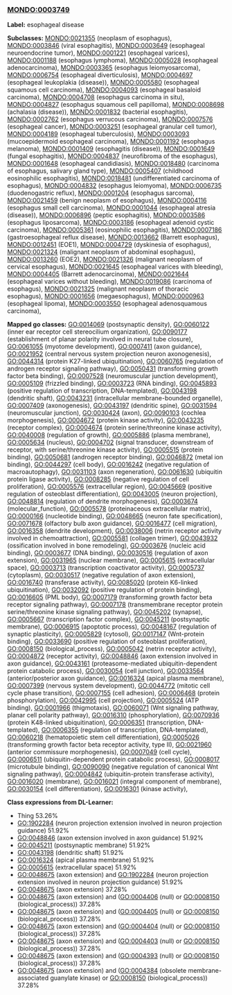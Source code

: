 
### [MONDO:0003749](http://purl.obolibrary.org/obo/MONDO_0003749)
**Label:** esophageal disease

**Subclasses:** [MONDO:0021355](http://purl.obolibrary.org/obo/MONDO_0021355) (neoplasm of esophagus), [MONDO:0003846](http://purl.obolibrary.org/obo/MONDO_0003846) (viral esophagitis), [MONDO:0003649](http://purl.obolibrary.org/obo/MONDO_0003649) (esophageal neuroendocrine tumor), [MONDO:0001221](http://purl.obolibrary.org/obo/MONDO_0001221) (esophageal varices), [MONDO:0001188](http://purl.obolibrary.org/obo/MONDO_0001188) (esophagus lymphoma), [MONDO:0005028](http://purl.obolibrary.org/obo/MONDO_0005028) (esophageal adenocarcinoma), [MONDO:0003365](http://purl.obolibrary.org/obo/MONDO_0003365) (esophagus leiomyosarcoma), [MONDO:0006754](http://purl.obolibrary.org/obo/MONDO_0006754) (esophageal diverticulosis), [MONDO:0004697](http://purl.obolibrary.org/obo/MONDO_0004697) (esophageal leukoplakia (disease)), [MONDO:0005580](http://purl.obolibrary.org/obo/MONDO_0005580) (esophageal squamous cell carcinoma), [MONDO:0004093](http://purl.obolibrary.org/obo/MONDO_0004093) (esophageal basaloid carcinoma), [MONDO:0004708](http://purl.obolibrary.org/obo/MONDO_0004708) (esophagus carcinoma in situ), [MONDO:0004827](http://purl.obolibrary.org/obo/MONDO_0004827) (esophagus squamous cell papilloma), [MONDO:0008698](http://purl.obolibrary.org/obo/MONDO_0008698) (achalasia (disease)), [MONDO:0001832](http://purl.obolibrary.org/obo/MONDO_0001832) (bacterial esophagitis), [MONDO:0002762](http://purl.obolibrary.org/obo/MONDO_0002762) (esophagus verrucous carcinoma), [MONDO:0007576](http://purl.obolibrary.org/obo/MONDO_0007576) (esophageal cancer), [MONDO:0003251](http://purl.obolibrary.org/obo/MONDO_0003251) (esophageal granular cell tumor), [MONDO:0004189](http://purl.obolibrary.org/obo/MONDO_0004189) (esophageal tuberculosis), [MONDO:0003093](http://purl.obolibrary.org/obo/MONDO_0003093) (mucoepidermoid esophageal carcinoma), [MONDO:0001192](http://purl.obolibrary.org/obo/MONDO_0001192) (esophagus melanoma), [MONDO:0001409](http://purl.obolibrary.org/obo/MONDO_0001409) (esophagitis (disease)), [MONDO:0001649](http://purl.obolibrary.org/obo/MONDO_0001649) (fungal esophagitis), [MONDO:0004837](http://purl.obolibrary.org/obo/MONDO_0004837) (neurofibroma of the esophagus), [MONDO:0001648](http://purl.obolibrary.org/obo/MONDO_0001648) (esophageal candidiasis), [MONDO:0018480](http://purl.obolibrary.org/obo/MONDO_0018480) (carcinoma of esophagus, salivary gland type), [MONDO:0005407](http://purl.obolibrary.org/obo/MONDO_0005407) (childhood eosinophilic esophagitis), [MONDO:0018481](http://purl.obolibrary.org/obo/MONDO_0018481) (undifferentiated carcinoma of esophagus), [MONDO:0004832](http://purl.obolibrary.org/obo/MONDO_0004832) (esophagus leiomyoma), [MONDO:0006735](http://purl.obolibrary.org/obo/MONDO_0006735) (duodenogastric reflux), [MONDO:0001204](http://purl.obolibrary.org/obo/MONDO_0001204) (esophagus sarcoma), [MONDO:0021459](http://purl.obolibrary.org/obo/MONDO_0021459) (benign neoplasm of esophagus), [MONDO:0004116](http://purl.obolibrary.org/obo/MONDO_0004116) (esophagus small cell carcinoma), [MONDO:0001044](http://purl.obolibrary.org/obo/MONDO_0001044) (esophageal atresia (disease)), [MONDO:0006896](http://purl.obolibrary.org/obo/MONDO_0006896) (peptic esophagitis), [MONDO:0003586](http://purl.obolibrary.org/obo/MONDO_0003586) (esophagus liposarcoma), [MONDO:0003186](http://purl.obolibrary.org/obo/MONDO_0003186) (esophageal adenoid cystic carcinoma), [MONDO:0005361](http://purl.obolibrary.org/obo/MONDO_0005361) (eosinophilic esophagitis), [MONDO:0007186](http://purl.obolibrary.org/obo/MONDO_0007186) (gastroesophageal reflux disease), [MONDO:0013662](http://purl.obolibrary.org/obo/MONDO_0013662) (Barrett esophagus), [MONDO:0012451](http://purl.obolibrary.org/obo/MONDO_0012451) (EOE1), [MONDO:0004729](http://purl.obolibrary.org/obo/MONDO_0004729) (dyskinesia of esophagus), [MONDO:0021324](http://purl.obolibrary.org/obo/MONDO_0021324) (malignant neoplasm of abdominal esophagus), [MONDO:0013260](http://purl.obolibrary.org/obo/MONDO_0013260) (EOE2), [MONDO:0021326](http://purl.obolibrary.org/obo/MONDO_0021326) (malignant neoplasm of cervical esophagus), [MONDO:0021645](http://purl.obolibrary.org/obo/MONDO_0021645) (esophageal varices with bleeding), [MONDO:0004405](http://purl.obolibrary.org/obo/MONDO_0004405) (Barrett adenocarcinoma), [MONDO:0021644](http://purl.obolibrary.org/obo/MONDO_0021644) (esophageal varices without bleeding), [MONDO:0019086](http://purl.obolibrary.org/obo/MONDO_0019086) (carcinoma of esophagus), [MONDO:0021325](http://purl.obolibrary.org/obo/MONDO_0021325) (malignant neoplasm of thoracic esophagus), [MONDO:0001656](http://purl.obolibrary.org/obo/MONDO_0001656) (megaesophagus), [MONDO:0000963](http://purl.obolibrary.org/obo/MONDO_0000963) (esophageal lipoma), [MONDO:0003550](http://purl.obolibrary.org/obo/MONDO_0003550) (esophageal adenosquamous carcinoma), 

**Mapped go classes:** [GO:0014069](http://purl.obolibrary.org/obo/GO_0014069) (postsynaptic density), [GO:0060122](http://purl.obolibrary.org/obo/GO_0060122) (inner ear receptor cell stereocilium organization), [GO:0090177](http://purl.obolibrary.org/obo/GO_0090177) (establishment of planar polarity involved in neural tube closure), [GO:0061055](http://purl.obolibrary.org/obo/GO_0061055) (myotome development), [GO:0007411](http://purl.obolibrary.org/obo/GO_0007411) (axon guidance), [GO:0021952](http://purl.obolibrary.org/obo/GO_0021952) (central nervous system projection neuron axonogenesis), [GO:0044314](http://purl.obolibrary.org/obo/GO_0044314) (protein K27-linked ubiquitination), [GO:0060765](http://purl.obolibrary.org/obo/GO_0060765) (regulation of androgen receptor signaling pathway), [GO:0050431](http://purl.obolibrary.org/obo/GO_0050431) (transforming growth factor beta binding), [GO:0007528](http://purl.obolibrary.org/obo/GO_0007528) (neuromuscular junction development), [GO:0005109](http://purl.obolibrary.org/obo/GO_0005109) (frizzled binding), [GO:0003723](http://purl.obolibrary.org/obo/GO_0003723) (RNA binding), [GO:0045893](http://purl.obolibrary.org/obo/GO_0045893) (positive regulation of transcription, DNA-templated), [GO:0043198](http://purl.obolibrary.org/obo/GO_0043198) (dendritic shaft), [GO:0043231](http://purl.obolibrary.org/obo/GO_0043231) (intracellular membrane-bounded organelle), [GO:0007409](http://purl.obolibrary.org/obo/GO_0007409) (axonogenesis), [GO:0043197](http://purl.obolibrary.org/obo/GO_0043197) (dendritic spine), [GO:0031594](http://purl.obolibrary.org/obo/GO_0031594) (neuromuscular junction), [GO:0030424](http://purl.obolibrary.org/obo/GO_0030424) (axon), [GO:0090103](http://purl.obolibrary.org/obo/GO_0090103) (cochlea morphogenesis), [GO:0004672](http://purl.obolibrary.org/obo/GO_0004672) (protein kinase activity), [GO:0043235](http://purl.obolibrary.org/obo/GO_0043235) (receptor complex), [GO:0004674](http://purl.obolibrary.org/obo/GO_0004674) (protein serine/threonine kinase activity), [GO:0040008](http://purl.obolibrary.org/obo/GO_0040008) (regulation of growth), [GO:0005886](http://purl.obolibrary.org/obo/GO_0005886) (plasma membrane), [GO:0005634](http://purl.obolibrary.org/obo/GO_0005634) (nucleus), [GO:0004702](http://purl.obolibrary.org/obo/GO_0004702) (signal transducer, downstream of receptor, with serine/threonine kinase activity), [GO:0005515](http://purl.obolibrary.org/obo/GO_0005515) (protein binding), [GO:0050681](http://purl.obolibrary.org/obo/GO_0050681) (androgen receptor binding), [GO:0046872](http://purl.obolibrary.org/obo/GO_0046872) (metal ion binding), [GO:0044297](http://purl.obolibrary.org/obo/GO_0044297) (cell body), [GO:0016242](http://purl.obolibrary.org/obo/GO_0016242) (negative regulation of macroautophagy), [GO:0031103](http://purl.obolibrary.org/obo/GO_0031103) (axon regeneration), [GO:0061630](http://purl.obolibrary.org/obo/GO_0061630) (ubiquitin protein ligase activity), [GO:0008285](http://purl.obolibrary.org/obo/GO_0008285) (negative regulation of cell proliferation), [GO:0005576](http://purl.obolibrary.org/obo/GO_0005576) (extracellular region), [GO:0045669](http://purl.obolibrary.org/obo/GO_0045669) (positive regulation of osteoblast differentiation), [GO:0043005](http://purl.obolibrary.org/obo/GO_0043005) (neuron projection), [GO:0048814](http://purl.obolibrary.org/obo/GO_0048814) (regulation of dendrite morphogenesis), [GO:0003674](http://purl.obolibrary.org/obo/GO_0003674) (molecular_function), [GO:0005578](http://purl.obolibrary.org/obo/GO_0005578) (proteinaceous extracellular matrix), [GO:0000166](http://purl.obolibrary.org/obo/GO_0000166) (nucleotide binding), [GO:0048665](http://purl.obolibrary.org/obo/GO_0048665) (neuron fate specification), [GO:0071678](http://purl.obolibrary.org/obo/GO_0071678) (olfactory bulb axon guidance), [GO:0016477](http://purl.obolibrary.org/obo/GO_0016477) (cell migration), [GO:0016358](http://purl.obolibrary.org/obo/GO_0016358) (dendrite development), [GO:0038006](http://purl.obolibrary.org/obo/GO_0038006) (netrin receptor activity involved in chemoattraction), [GO:0005581](http://purl.obolibrary.org/obo/GO_0005581) (collagen trimer), [GO:0043932](http://purl.obolibrary.org/obo/GO_0043932) (ossification involved in bone remodeling), [GO:0003676](http://purl.obolibrary.org/obo/GO_0003676) (nucleic acid binding), [GO:0003677](http://purl.obolibrary.org/obo/GO_0003677) (DNA binding), [GO:0030516](http://purl.obolibrary.org/obo/GO_0030516) (regulation of axon extension), [GO:0031965](http://purl.obolibrary.org/obo/GO_0031965) (nuclear membrane), [GO:0005615](http://purl.obolibrary.org/obo/GO_0005615) (extracellular space), [GO:0003713](http://purl.obolibrary.org/obo/GO_0003713) (transcription coactivator activity), [GO:0005737](http://purl.obolibrary.org/obo/GO_0005737) (cytoplasm), [GO:0030517](http://purl.obolibrary.org/obo/GO_0030517) (negative regulation of axon extension), [GO:0016740](http://purl.obolibrary.org/obo/GO_0016740) (transferase activity), [GO:0085020](http://purl.obolibrary.org/obo/GO_0085020) (protein K6-linked ubiquitination), [GO:0032092](http://purl.obolibrary.org/obo/GO_0032092) (positive regulation of protein binding), [GO:0016605](http://purl.obolibrary.org/obo/GO_0016605) (PML body), [GO:0007179](http://purl.obolibrary.org/obo/GO_0007179) (transforming growth factor beta receptor signaling pathway), [GO:0007178](http://purl.obolibrary.org/obo/GO_0007178) (transmembrane receptor protein serine/threonine kinase signaling pathway), [GO:0045202](http://purl.obolibrary.org/obo/GO_0045202) (synapse), [GO:0005667](http://purl.obolibrary.org/obo/GO_0005667) (transcription factor complex), [GO:0045211](http://purl.obolibrary.org/obo/GO_0045211) (postsynaptic membrane), [GO:0006915](http://purl.obolibrary.org/obo/GO_0006915) (apoptotic process), [GO:0048167](http://purl.obolibrary.org/obo/GO_0048167) (regulation of synaptic plasticity), [GO:0005829](http://purl.obolibrary.org/obo/GO_0005829) (cytosol), [GO:0017147](http://purl.obolibrary.org/obo/GO_0017147) (Wnt-protein binding), [GO:0033690](http://purl.obolibrary.org/obo/GO_0033690) (positive regulation of osteoblast proliferation), [GO:0008150](http://purl.obolibrary.org/obo/GO_0008150) (biological_process), [GO:0005042](http://purl.obolibrary.org/obo/GO_0005042) (netrin receptor activity), [GO:0004872](http://purl.obolibrary.org/obo/GO_0004872) (receptor activity), [GO:0048846](http://purl.obolibrary.org/obo/GO_0048846) (axon extension involved in axon guidance), [GO:0043161](http://purl.obolibrary.org/obo/GO_0043161) (proteasome-mediated ubiquitin-dependent protein catabolic process), [GO:0030054](http://purl.obolibrary.org/obo/GO_0030054) (cell junction), [GO:0033564](http://purl.obolibrary.org/obo/GO_0033564) (anterior/posterior axon guidance), [GO:0016324](http://purl.obolibrary.org/obo/GO_0016324) (apical plasma membrane), [GO:0007399](http://purl.obolibrary.org/obo/GO_0007399) (nervous system development), [GO:0044772](http://purl.obolibrary.org/obo/GO_0044772) (mitotic cell cycle phase transition), [GO:0007155](http://purl.obolibrary.org/obo/GO_0007155) (cell adhesion), [GO:0006468](http://purl.obolibrary.org/obo/GO_0006468) (protein phosphorylation), [GO:0042995](http://purl.obolibrary.org/obo/GO_0042995) (cell projection), [GO:0005524](http://purl.obolibrary.org/obo/GO_0005524) (ATP binding), [GO:0001966](http://purl.obolibrary.org/obo/GO_0001966) (thigmotaxis), [GO:0060071](http://purl.obolibrary.org/obo/GO_0060071) (Wnt signaling pathway, planar cell polarity pathway), [GO:0016310](http://purl.obolibrary.org/obo/GO_0016310) (phosphorylation), [GO:0070936](http://purl.obolibrary.org/obo/GO_0070936) (protein K48-linked ubiquitination), [GO:0006351](http://purl.obolibrary.org/obo/GO_0006351) (transcription, DNA-templated), [GO:0006355](http://purl.obolibrary.org/obo/GO_0006355) (regulation of transcription, DNA-templated), [GO:0060218](http://purl.obolibrary.org/obo/GO_0060218) (hematopoietic stem cell differentiation), [GO:0005026](http://purl.obolibrary.org/obo/GO_0005026) (transforming growth factor beta receptor activity, type II), [GO:0021960](http://purl.obolibrary.org/obo/GO_0021960) (anterior commissure morphogenesis), [GO:0007049](http://purl.obolibrary.org/obo/GO_0007049) (cell cycle), [GO:0006511](http://purl.obolibrary.org/obo/GO_0006511) (ubiquitin-dependent protein catabolic process), [GO:0008017](http://purl.obolibrary.org/obo/GO_0008017) (microtubule binding), [GO:0090090](http://purl.obolibrary.org/obo/GO_0090090) (negative regulation of canonical Wnt signaling pathway), [GO:0004842](http://purl.obolibrary.org/obo/GO_0004842) (ubiquitin-protein transferase activity), [GO:0016020](http://purl.obolibrary.org/obo/GO_0016020) (membrane), [GO:0016021](http://purl.obolibrary.org/obo/GO_0016021) (integral component of membrane), [GO:0030154](http://purl.obolibrary.org/obo/GO_0030154) (cell differentiation), [GO:0016301](http://purl.obolibrary.org/obo/GO_0016301) (kinase activity), 

**Class expressions from DL-Learner:**

- Thing 53.26%
- [GO:1902284](http://purl.obolibrary.org/obo/GO_1902284) (neuron projection extension involved in neuron projection guidance) 51.92%
- [GO:0048846](http://purl.obolibrary.org/obo/GO_0048846) (axon extension involved in axon guidance) 51.92%
- [GO:0045211](http://purl.obolibrary.org/obo/GO_0045211) (postsynaptic membrane) 51.92%
- [GO:0043198](http://purl.obolibrary.org/obo/GO_0043198) (dendritic shaft) 51.92%
- [GO:0016324](http://purl.obolibrary.org/obo/GO_0016324) (apical plasma membrane) 51.92%
- [GO:0005615](http://purl.obolibrary.org/obo/GO_0005615) (extracellular space) 51.92%
- [GO:0048675](http://purl.obolibrary.org/obo/GO_0048675) (axon extension) and [GO:1902284](http://purl.obolibrary.org/obo/GO_1902284) (neuron projection extension involved in neuron projection guidance) 51.92%
- [GO:0048675](http://purl.obolibrary.org/obo/GO_0048675) (axon extension) 37.28%
- [GO:0048675](http://purl.obolibrary.org/obo/GO_0048675) (axon extension) and ([GO:0004406](http://purl.obolibrary.org/obo/GO_0004406) (null) or [GO:0008150](http://purl.obolibrary.org/obo/GO_0008150) (biological_process)) 37.28%
- [GO:0048675](http://purl.obolibrary.org/obo/GO_0048675) (axon extension) and ([GO:0004405](http://purl.obolibrary.org/obo/GO_0004405) (null) or [GO:0008150](http://purl.obolibrary.org/obo/GO_0008150) (biological_process)) 37.28%
- [GO:0048675](http://purl.obolibrary.org/obo/GO_0048675) (axon extension) and ([GO:0004404](http://purl.obolibrary.org/obo/GO_0004404) (null) or [GO:0008150](http://purl.obolibrary.org/obo/GO_0008150) (biological_process)) 37.28%
- [GO:0048675](http://purl.obolibrary.org/obo/GO_0048675) (axon extension) and ([GO:0004403](http://purl.obolibrary.org/obo/GO_0004403) (null) or [GO:0008150](http://purl.obolibrary.org/obo/GO_0008150) (biological_process)) 37.28%
- [GO:0048675](http://purl.obolibrary.org/obo/GO_0048675) (axon extension) and ([GO:0004393](http://purl.obolibrary.org/obo/GO_0004393) (null) or [GO:0008150](http://purl.obolibrary.org/obo/GO_0008150) (biological_process)) 37.28%
- [GO:0048675](http://purl.obolibrary.org/obo/GO_0048675) (axon extension) and ([GO:0004384](http://purl.obolibrary.org/obo/GO_0004384) (obsolete membrane-associated guanylate kinase) or [GO:0008150](http://purl.obolibrary.org/obo/GO_0008150) (biological_process)) 37.28%


